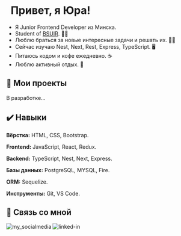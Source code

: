
# <img src="https://media.giphy.com/media/hvRJCLFzcasrR4ia7z/giphy.gif" width="5px"> Привет, я Юра!
- Я Junior Frontend Developer из Минска. 
- Student of [BSUIR](https://www.bsuir.by/). 👨‍🎓
- Люблю браться за новые интересные задачи и решать их. 👨‍💻
- Сейчас изучаю Nest, Next, Rest, Express, TypeScript. 🖥
- Питаюсь кодом и кофе ежедневно. ☕
- Люблю активный отдых. 🌿

  
## 📌 Мои проекты

В разработке...
  
## ✔️ Навыки

**Вёрстка:** HTML, CSS, Bootstrap.

**Frontend:** JavaScript, React, Redux.

**Backend:** TypeScript, Nest, Next, Express.

**Базы данных:** PostgreSQL, MYSQL, Fire.

**ORM:** Sequelize.

**Инструменты:** Git, VS Code.

  
## 🔗 Связь со мной

[<img align="left" alt="my_socialmedia" title="Мои социальные сети" src="https://img.shields.io/badge/my_site-000?style=for-the-badge&logo=ko-fi&logoColor=white" />](https://linkrr.ru/vechorko.yura)
[<img align="left" alt="linked-in" title="Мой LinkedIn" src="https://img.shields.io/badge/linkedin-%230077B5.svg?&style=for-the-badge&logo=linkedin&logoColor=white" />](https://www.linkedin.com/in/yura-vechorko-6087b717b/)
